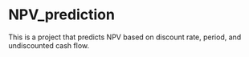 # NPV_prediction
This is a project that predicts NPV based on discount rate, period, and undiscounted cash flow.
